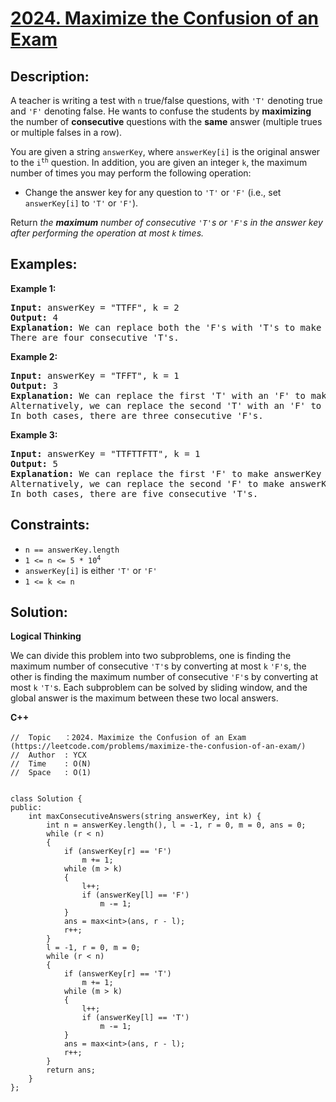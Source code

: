 # [2024. Maximize the Confusion of an Exam](https://leetcode.com/problems/maximize-the-confusion-of-an-exam/)


## Description:

<p>A teacher is writing a test with <code>n</code> true/false questions, with <code>'T'</code> denoting true and <code>'F'</code> denoting false. He wants to confuse the students by <strong>maximizing</strong> the number of <strong>consecutive</strong> questions with the <strong>same</strong> answer (multiple trues or multiple falses in a row).</p>
<p>You are given a string <code>answerKey</code>, where <code>answerKey[i]</code> is the original answer to the <code>i<sup>th</sup></code> question. In addition, you are given an integer <code>k</code>, the maximum number of times you may perform the following operation:</p>
<ul>
    <li>Change the answer key for any question to <code>'T'</code> or <code>'F'</code> (i.e., set <code>answerKey[i]</code> to <code>'T'</code> or <code>'F'</code>).</li>
</ul>
<p>Return <em>the <strong>maximum</strong> number of consecutive <code>'T'</code>s or <code>'F'</code>s in the answer key after performing the operation at most <code>k</code> times.</em></p>


## Examples:

<strong>Example 1:</strong>
<pre>
<strong>Input:</strong> answerKey = "TTFF", k = 2
<strong>Output:</strong> 4
<strong>Explanation:</strong> We can replace both the 'F's with 'T's to make answerKey = "TTTT".
There are four consecutive 'T's.
</pre>

<strong>Example 2:</strong>
<pre>
<strong>Input:</strong> answerKey = "TFFT", k = 1
<strong>Output:</strong> 3
<strong>Explanation:</strong> We can replace the first 'T' with an 'F' to make answerKey = "FFFT".
Alternatively, we can replace the second 'T' with an 'F' to make answerKey = "TFFF".
In both cases, there are three consecutive 'F's.
</pre>

<strong>Example 3:</strong>
<pre>
<strong>Input:</strong> answerKey = "TTFTTFTT", k = 1
<strong>Output:</strong> 5
<strong>Explanation:</strong> We can replace the first 'F' to make answerKey = "TTTTTFTT"
Alternatively, we can replace the second 'F' to make answerKey = "TTFTTTTT". 
In both cases, there are five consecutive 'T's.
</pre>


## Constraints:

<ul>
  <li><code>n == answerKey.length</code></li>
  <li><code>1 &lt;= n &lt;= 5 * 10<sup>4</sup></code></li>
  <li><code>answerKey[i]</code> is either <code>'T'</code> or <code>'F'</code></li>
  <li><code>1 &lt;= k &lt;= n</code></li>
</ul>


## Solution:

<strong>Logical Thinking</strong>
<p>We can divide this problem into two subproblems, one is finding the maximum number of consecutive <code>'T'</code>s by converting at most <code>k</code> <code>'F'</code>s, the other is finding the maximum number of consecutive <code>'F'</code>s by converting at most <code>k</code> <code>'T'</code>s. Each subproblem can be solved by sliding window, and the global answer is the maximum between these two local answers.</p>

 
<strong>C++</strong>

```
//  Topic   ：2024. Maximize the Confusion of an Exam (https://leetcode.com/problems/maximize-the-confusion-of-an-exam/)
//  Author  : YCX
//  Time    : O(N)
//  Space   : O(1)


class Solution {
public:
    int maxConsecutiveAnswers(string answerKey, int k) {
        int n = answerKey.length(), l = -1, r = 0, m = 0, ans = 0;
        while (r < n)
        {
            if (answerKey[r] == 'F')
                m += 1;
            while (m > k)
            {
                l++;
                if (answerKey[l] == 'F')
                    m -= 1;
            }
            ans = max<int>(ans, r - l);
            r++;
        }
        l = -1, r = 0, m = 0;
        while (r < n)
        {
            if (answerKey[r] == 'T')
                m += 1;
            while (m > k)
            {
                l++;
                if (answerKey[l] == 'T')
                    m -= 1;
            }
            ans = max<int>(ans, r - l);
            r++;
        }
        return ans;
    }
};
```
